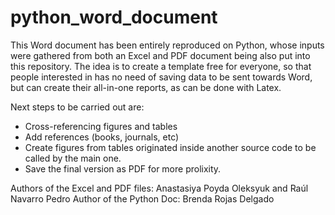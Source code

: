# python_word_document
This Word document has been entirely reproduced on Python, whose inputs were gathered from both an Excel and PDF document being also put into this repository. The idea is to create a template free for everyone, so that people interested in has no need of saving data to be sent towards Word, but can create their all-in-one reports, as can be done with Latex.

Next steps to be carried out are:

- Cross-referencing figures and tables
- Add references (books, journals, etc)
- Create figures from tables originated inside another source code to be called by the main one.
- Save the final version as PDF for more prolixity. 

Authors of the Excel and PDF files:  Anastasiya Poyda Oleksyuk and Raúl Navarro Pedro
Author of the Python Doc: Brenda Rojas Delgado
